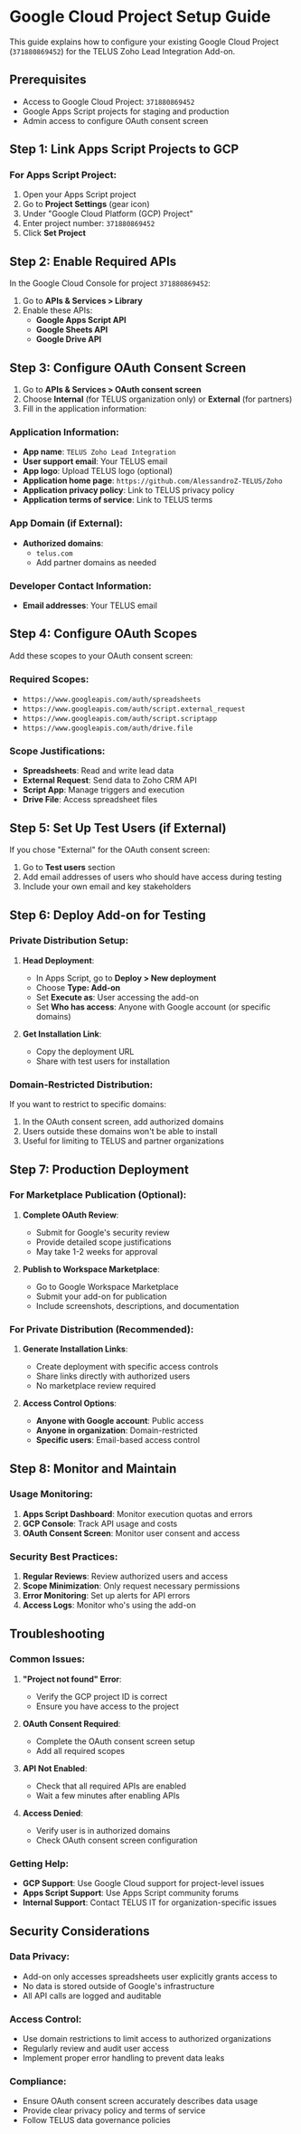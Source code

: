 # Google Cloud Project Setup Guide

This guide explains how to configure your existing Google Cloud Project (`371880869452`) for the TELUS Zoho Lead Integration Add-on.

## Prerequisites

- Access to Google Cloud Project: `371880869452`
- Google Apps Script projects for staging and production
- Admin access to configure OAuth consent screen

## Step 1: Link Apps Script Projects to GCP

### For Apps Script Project:
1. Open your Apps Script project
2. Go to **Project Settings** (gear icon)
3. Under "Google Cloud Platform (GCP) Project"
4. Enter project number: `371880869452`
5. Click **Set Project**

## Step 2: Enable Required APIs

In the Google Cloud Console for project `371880869452`:

1. Go to **APIs & Services > Library**
2. Enable these APIs:
   - **Google Apps Script API**
   - **Google Sheets API** 
   - **Google Drive API**

## Step 3: Configure OAuth Consent Screen

1. Go to **APIs & Services > OAuth consent screen**
2. Choose **Internal** (for TELUS organization only) or **External** (for partners)
3. Fill in the application information:

### Application Information:
- **App name**: `TELUS Zoho Lead Integration`
- **User support email**: Your TELUS email
- **App logo**: Upload TELUS logo (optional)
- **Application home page**: `https://github.com/AlessandroZ-TELUS/Zoho`
- **Application privacy policy**: Link to TELUS privacy policy
- **Application terms of service**: Link to TELUS terms

### App Domain (if External):
- **Authorized domains**: 
  - `telus.com`
  - Add partner domains as needed

### Developer Contact Information:
- **Email addresses**: Your TELUS email

## Step 4: Configure OAuth Scopes

Add these scopes to your OAuth consent screen:

### Required Scopes:
- `https://www.googleapis.com/auth/spreadsheets`
- `https://www.googleapis.com/auth/script.external_request`
- `https://www.googleapis.com/auth/script.scriptapp`
- `https://www.googleapis.com/auth/drive.file`

### Scope Justifications:
- **Spreadsheets**: Read and write lead data
- **External Request**: Send data to Zoho CRM API
- **Script App**: Manage triggers and execution
- **Drive File**: Access spreadsheet files

## Step 5: Set Up Test Users (if External)

If you chose "External" for the OAuth consent screen:

1. Go to **Test users** section
2. Add email addresses of users who should have access during testing
3. Include your own email and key stakeholders

## Step 6: Deploy Add-on for Testing

### Private Distribution Setup:

1. **Head Deployment**:
   - In Apps Script, go to **Deploy > New deployment**
   - Choose **Type: Add-on**
   - Set **Execute as**: User accessing the add-on
   - Set **Who has access**: Anyone with Google account (or specific domains)

2. **Get Installation Link**:
   - Copy the deployment URL
   - Share with test users for installation

### Domain-Restricted Distribution:

If you want to restrict to specific domains:

1. In the OAuth consent screen, add authorized domains
2. Users outside these domains won't be able to install
3. Useful for limiting to TELUS and partner organizations

## Step 7: Production Deployment

### For Marketplace Publication (Optional):

1. **Complete OAuth Review**:
   - Submit for Google's security review
   - Provide detailed scope justifications
   - May take 1-2 weeks for approval

2. **Publish to Workspace Marketplace**:
   - Go to Google Workspace Marketplace
   - Submit your add-on for publication
   - Include screenshots, descriptions, and documentation

### For Private Distribution (Recommended):

1. **Generate Installation Links**:
   - Create deployment with specific access controls
   - Share links directly with authorized users
   - No marketplace review required

2. **Access Control Options**:
   - **Anyone with Google account**: Public access
   - **Anyone in organization**: Domain-restricted
   - **Specific users**: Email-based access control

## Step 8: Monitor and Maintain

### Usage Monitoring:
1. **Apps Script Dashboard**: Monitor execution quotas and errors
2. **GCP Console**: Track API usage and costs
3. **OAuth Consent Screen**: Monitor user consent and access

### Security Best Practices:
1. **Regular Reviews**: Review authorized users and access
2. **Scope Minimization**: Only request necessary permissions
3. **Error Monitoring**: Set up alerts for API errors
4. **Access Logs**: Monitor who's using the add-on

## Troubleshooting

### Common Issues:

1. **"Project not found" Error**:
   - Verify the GCP project ID is correct
   - Ensure you have access to the project

2. **OAuth Consent Required**:
   - Complete the OAuth consent screen setup
   - Add all required scopes

3. **API Not Enabled**:
   - Check that all required APIs are enabled
   - Wait a few minutes after enabling APIs

4. **Access Denied**:
   - Verify user is in authorized domains
   - Check OAuth consent screen configuration

### Getting Help:

- **GCP Support**: Use Google Cloud support for project-level issues
- **Apps Script Support**: Use Apps Script community forums
- **Internal Support**: Contact TELUS IT for organization-specific issues

## Security Considerations

### Data Privacy:
- Add-on only accesses spreadsheets user explicitly grants access to
- No data is stored outside of Google's infrastructure
- All API calls are logged and auditable

### Access Control:
- Use domain restrictions to limit access to authorized organizations
- Regularly review and audit user access
- Implement proper error handling to prevent data leaks

### Compliance:
- Ensure OAuth consent screen accurately describes data usage
- Provide clear privacy policy and terms of service
- Follow TELUS data governance policies
